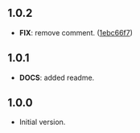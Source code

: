 ## 1.0.2

 - **FIX**: remove comment. ([1ebc66f7](https://github.com/Albertbol/flutter-packages-monorepo/commit/1ebc66f7d99681a3eee0ab5828eb7171193105c0))

## 1.0.1

 - **DOCS**: added readme.

## 1.0.0

- Initial version.

